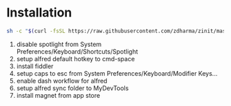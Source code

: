 # Installation

``` bash
sh -c "$(curl -fsSL https://raw.githubusercontent.com/zdharma/zinit/master/doc/install.sh)"
```

1. disable spotlight from System Preferences/Keyboard/Shortcuts/Spotlight
2. setup alfred default hotkey to cmd-space
3. install fiddler
4. setup caps to esc from System Preferences/Keyboard/Modifier Keys...
5. enable dash workflow for alfred
6. setup alfred sync folder to MyDevTools
7. install magnet from app store